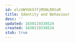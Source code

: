 ```yaml
---
id: elcUWYUkVJfjM5NLR8toR
title: Identity and Behaviour
desc: ''
updated: 1630119338524
created: 1630119338524
stub: true
---
```




